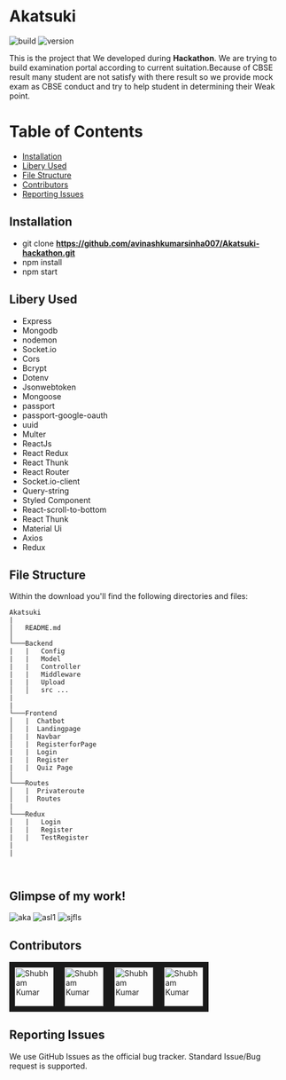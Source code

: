 # Akatsuki

![build](https://img.shields.io/travis/USER/REPO.svg) ![version](https://img.shields.io/badge/version-1.0.0-blue.svg)  
<!--- ![Product Presentation Image](public/cover.png) --> 
This is the project that We developed  during **Hackathon**. We are trying to build examination portal according to current suitation.Because of CBSE result many student are not satisfy with there result so we provide mock exam as CBSE conduct and try to help student in determining their Weak point.

# Table of Contents

* [Installation](#installation)
* [Libery Used](#libery-used)
* [File Structure](#file-structure)
* [Contributors](#contributors)
* [Reporting Issues](#reporting-issues)


## Installation

* git clone **https://github.com/avinashkumarsinha007/Akatsuki-hackathon.git** 
* npm install
* npm start

## Libery Used

* Express
* Mongodb
* nodemon
* Socket.io
* Cors
* Bcrypt
* Dotenv
* Jsonwebtoken
* Mongoose
* passport
* passport-google-oauth
* uuid
* Multer
* ReactJs
* React Redux
* React Thunk
* React Router
* Socket.io-client
* Query-string
* Styled Component
* React-scroll-to-bottom
* React Thunk
* Material Ui
* Axios
* Redux


## File Structure

Within the download you'll find the following directories and files:

```
Akatsuki
|
│   README.md 
│
└───Backend
|   |   Config
|   |   Model
|   |   Controller
|   |   Middleware
|   |   Upload
│   │   src ...
|
|
└───Frontend
│   |  Chatbot
│   |  Landingpage
|   |  Navbar
│   |  RegisterforPage
|   |  Login
|   |  Register
|   |  Quiz Page
│ 
└───Routes
│   |  Privateroute
│   |  Routes
|    
└───Redux 
│   |   Login
|   |   Register
|   |   TestRegister
|     
|   
    


```  

## Glimpse of my work!
![aka](https://user-images.githubusercontent.com/34106521/128633878-a86d79da-6bdc-42ac-835b-09651f776828.PNG)
![asl1](https://user-images.githubusercontent.com/34106521/128633880-16062772-8cc0-4406-b33a-0c63c6760dc9.PNG)
![sjfls](https://user-images.githubusercontent.com/34106521/128633895-7b6fa653-45cc-42aa-bd4b-6b043704077a.PNG)




## Contributors

<a href="../../../../shubham007kumar" target="_blank"><img src="https://avatars1.githubusercontent.com/u/34106521?s=460&v=4" alt="Shubham Kumar" width="70" height="70" border="10" /></a><a href="../../../../JagratiPanchal" target="_blank"><img src="https://avatars.githubusercontent.com/u/77038745?v=4" alt="Shubham Kumar" width="70" height="70" border="10" /></a><a href="../../../../avinashkumarsinha007" target="_blank"><img src="https://avatars.githubusercontent.com/u/30003761?v=4" alt="Shubham Kumar" width="70" height="70" border="10" /></a><a href="../../../../prashantvengala" target="_blank"><img src="https://avatars.githubusercontent.com/u/77038770?v=4" alt="Shubham Kumar" width="70" height="70" border="10" /></a>


## Reporting Issues

We use GitHub Issues as the official bug tracker. Standard Issue/Bug request is supported.
